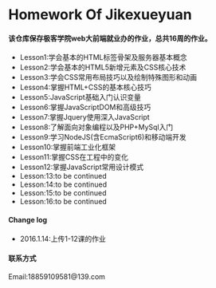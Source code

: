 # Homework Of Jikexueyuan
<h4>
该仓库保存极客学院web大前端就业办的作业，总共16周的作业。
</h4>

<ul>
  <li>Lesson1:学会基本的HTML标签骨架及服务器基本概念</li>
  <li>Lesson2:学会基本的HTML5新增元素及CSS核心技术</li>
  <li>Lesson3:学会CSS常用布局技巧以及绘制特殊图形和动画</li>
  <li>Lesson4:掌握HTML+CSS的基本核心技巧</li>
  <li>Lesson5:JavaScript基础入门认识变量</li>
  <li>Lesson6:掌握JavaScriptDOM和高级技巧</li>
  <li>Lesson7:掌握Jquery使用深入JavaScript</li>
  <li>Lesson8:了解面向对象编程以及PHP+MySql入门</li>
  <li>Lesson9:学习NodeJS(含EcmaScript6)和移动端开发</li>
  <li>Lesson10:掌握前端工业化框架</li>
  <li>Lesson11:掌握CSS在工程中的变化</li>
  <li>Lesson12:掌握JavaScript常用设计模式</li>
  <li>Lesson:13:to be continued</li>
  <li>Lesson:14:to be continued</li>
  <li>Lesson:15:to be continued</li>
  <li>Lesson:16:to be continued</li>
</ul>
<h4>Change log</h4>
<ul>
  <li>2016.1.14:上传1-12课的作业</li>
</ul>
<h4>联系方式</h4>
<p> Email:18859109581@139.com </P>

